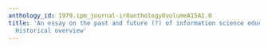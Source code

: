```yaml
---
anthology_id: 1979.ipm_journal-ir0anthology0volumeA15A1.0
title: 'An essay on the past and future (?) of information science education - I:
  Historical overview'
---
```


